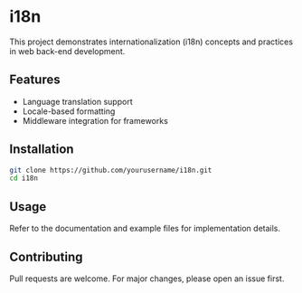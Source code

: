 # i18n

This project demonstrates internationalization (i18n) concepts and practices in web back-end development.

## Features

- Language translation support
- Locale-based formatting
- Middleware integration for frameworks

## Installation

```bash
git clone https://github.com/yourusername/i18n.git
cd i18n
```

## Usage

Refer to the documentation and example files for implementation details.

## Contributing

Pull requests are welcome. For major changes, please open an issue first.

